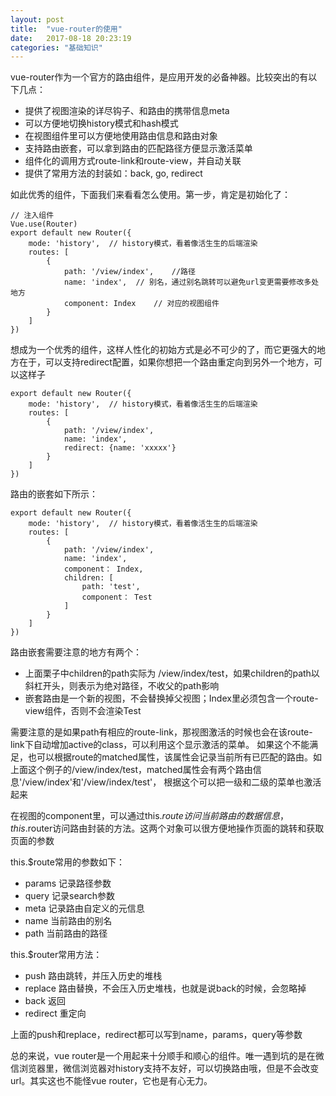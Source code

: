 ```yaml
---
layout: post
title:  "vue-router的使用"
date:   2017-08-18 20:23:19
categories: "基础知识"
---
```


vue-router作为一个官方的路由组件，是应用开发的必备神器。比较突出的有以下几点：
- 提供了视图渲染的详尽钩子、和路由的携带信息meta
- 可以方便地切换history模式和hash模式
- 在视图组件里可以方便地使用路由信息和路由对象
- 支持路由嵌套，可以拿到路由的匹配路径方便显示激活菜单
- 组件化的调用方式route-link和route-view，并自动关联
- 提供了常用方法的封装如：back, go, redirect

如此优秀的组件，下面我们来看看怎么使用。第一步，肯定是初始化了：

```
// 注入组件
Vue.use(Router)
export default new Router({
    mode: 'history',  // history模式，看着像活生生的后端渲染
    routes: [
        {
            path: '/view/index',    //路径
            name: 'index',  // 别名，通过别名跳转可以避免url变更需要修改多处地方
            component: Index    // 对应的视图组件
        }
    ]
})
```

想成为一个优秀的组件，这样人性化的初始方式是必不可少的了，而它更强大的地方在于，可以支持redirect配置，如果你想把一个路由重定向到另外一个地方，可以这样子

```
export default new Router({
    mode: 'history',  // history模式，看着像活生生的后端渲染
    routes: [
        {
            path: '/view/index',
            name: 'index',
            redirect: {name: 'xxxxx'}
        }
    ]
})
```

路由的嵌套如下所示：

```
export default new Router({
    mode: 'history',  // history模式，看着像活生生的后端渲染
    routes: [
        {
            path: '/view/index',
            name: 'index',
            component： Index,
            children: [
                path: 'test',
                component： Test
            ]
        }
    ]
})
```

路由嵌套需要注意的地方有两个：
- 上面栗子中children的path实际为 /view/index/test，如果children的path以斜杠开头，则表示为绝对路径，不收父的path影响
- 嵌套路由是一个新的视图，不会替换掉父视图；Index里必须包含一个route-view组件，否则不会渲染Test

需要注意的是如果path有相应的route-link，那视图激活的时候也会在该route-link下自动增加active的class，可以利用这个显示激活的菜单。
如果这个不能满足，也可以根据route的matched属性，该属性会记录当前所有已匹配的路由。如上面这个例子的/view/index/test，matched属性会有两个路由信息'/view/index'和'/view/index/test'，
根据这个可以把一级和二级的菜单也激活起来


在视图的component里，可以通过this.$route访问当前路由的数据信息，this.$router访问路由封装的方法。这两个对象可以很方便地操作页面的跳转和获取页面的参数

this.$route常用的参数如下：
- params 记录路径参数
- query 记录search参数
- meta 记录路由自定义的元信息
- name 当前路由的别名
- path 当前路由的路径

this.$router常用方法：
- push 路由跳转，并压入历史的堆栈
- replace 路由替换，不会压入历史堆栈，也就是说back的时候，会忽略掉
- back 返回
- redirect 重定向

上面的push和replace，redirect都可以写到name，params，query等参数



总的来说，vue router是一个用起来十分顺手和顺心的组件。唯一遇到坑的是在微信浏览器里，微信浏览器对history支持不友好，可以切换路由哦，但是不会改变url。其实这也不能怪vue router，它也是有心无力。
